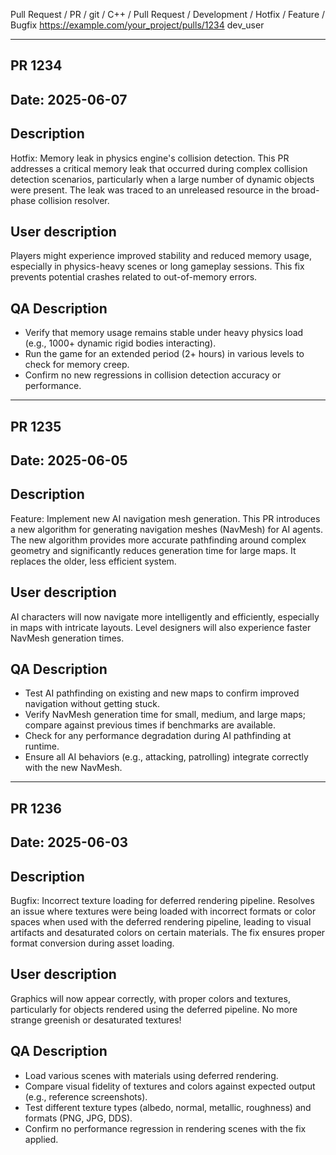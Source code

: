 Pull Request / PR / git / C++ / Pull Request / Development / Hotfix / Feature / Bugfix
https://example.com/your_project/pulls/1234
dev_user

---
## PR 1234
## Date: 2025-06-07
## Description
Hotfix: Memory leak in physics engine's collision detection.
This PR addresses a critical memory leak that occurred during complex collision detection scenarios, particularly when a large number of dynamic objects were present. The leak was traced to an unreleased resource in the broad-phase collision resolver.
## User description
Players might experience improved stability and reduced memory usage, especially in physics-heavy scenes or long gameplay sessions. This fix prevents potential crashes related to out-of-memory errors.
## QA Description
* Verify that memory usage remains stable under heavy physics load (e.g., 1000+ dynamic rigid bodies interacting).
* Run the game for an extended period (2+ hours) in various levels to check for memory creep.
* Confirm no new regressions in collision detection accuracy or performance.
---
## PR 1235
## Date: 2025-06-05
## Description
Feature: Implement new AI navigation mesh generation.
This PR introduces a new algorithm for generating navigation meshes (NavMesh) for AI agents. The new algorithm provides more accurate pathfinding around complex geometry and significantly reduces generation time for large maps. It replaces the older, less efficient system.
## User description
AI characters will now navigate more intelligently and efficiently, especially in maps with intricate layouts. Level designers will also experience faster NavMesh generation times.
## QA Description
* Test AI pathfinding on existing and new maps to confirm improved navigation without getting stuck.
* Verify NavMesh generation time for small, medium, and large maps; compare against previous times if benchmarks are available.
* Check for any performance degradation during AI pathfinding at runtime.
* Ensure all AI behaviors (e.g., attacking, patrolling) integrate correctly with the new NavMesh.
---
## PR 1236
## Date: 2025-06-03
## Description
Bugfix: Incorrect texture loading for deferred rendering pipeline.
Resolves an issue where textures were being loaded with incorrect formats or color spaces when used with the deferred rendering pipeline, leading to visual artifacts and desaturated colors on certain materials. The fix ensures proper format conversion during asset loading.
## User description
Graphics will now appear correctly, with proper colors and textures, particularly for objects rendered using the deferred pipeline. No more strange greenish or desaturated textures!
## QA Description
* Load various scenes with materials using deferred rendering.
* Compare visual fidelity of textures and colors against expected output (e.g., reference screenshots).
* Test different texture types (albedo, normal, metallic, roughness) and formats (PNG, JPG, DDS).
* Confirm no performance regression in rendering scenes with the fix applied.